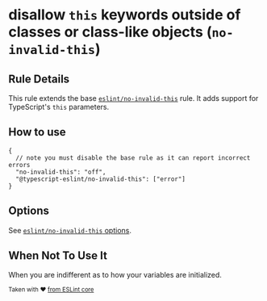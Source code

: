 # disallow `this` keywords outside of classes or class-like objects (`no-invalid-this`)

## Rule Details

This rule extends the base [`eslint/no-invalid-this`](https://eslint.org/docs/rules/no-invalid-this) rule.
It adds support for TypeScript's `this` parameters.

## How to use

```cjson
{
  // note you must disable the base rule as it can report incorrect errors
  "no-invalid-this": "off",
  "@typescript-eslint/no-invalid-this": ["error"]
}
```

## Options

See [`eslint/no-invalid-this` options](https://eslint.org/docs/rules/no-invalid-this#options).

## When Not To Use It

When you are indifferent as to how your variables are initialized.

<sup>Taken with ❤️ [from ESLint core](https://github.com/eslint/eslint/blob/master/docs/rules/no-invalid-this.md)</sup>
